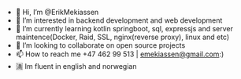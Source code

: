 - 👋 Hi, I’m @ErikMekiassen
- 👀 I’m interested in backend development and web development
- 🌱 I’m currently learning kotlin springboot, sql, expressjs and server maintence(Docker, Raid, SSL, nginx(reverse proxy), linux and etc)
- 💞️ I’m looking to collaborate on open source projects
- 📫 How to reach me +47 462 99 513 | emekiassen@gmail.com:)
- 🈵 Im fluent in english and norwegian   
